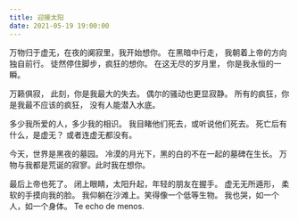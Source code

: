 ```yaml
---
title: 迎接太阳
date: 2021-05-19 19:00:00
---
```


万物归于虚无，在夜的阒寂里，我开始想你。
在黑暗中行走，
我朝着上帝的方向独自前行。
徒然停住脚步，疯狂的想你。
在这无尽的岁月里，
你是我永恒的一瞬。

万籁俱寂，
此刻，你是我最大的失去。
偶尔的骚动也更显寂静。
所有的疯狂，你是我最不应该的疯狂，
没有人能潜入水底。

多少我所爱的人，多少我的相识。
我目睹他们死去，或听说他们死去。
死亡后有什么，是虚无？
或者连虚无都没有。

今天，世界是黑夜的墓园。
冷漠的月光下，黑的白的不在一起的墓碑在生长。
万物与我都是荒诞的寂寥。此时我在想你。

最后上帝也死了。
闭上眼睛，太阳升起，年轻的朋友在握手。
虚无无所遁形，
柔软的手摸向我的脸。
我仰躺在沙滩上。笑得像一个低等生物。
我也哭，如一个人，如一个身体。
Te echo de menos.
